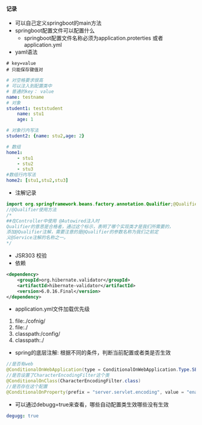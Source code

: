 #### 记录
+ 可以自己定义springboot的main方法
+ springboot配置文件可以配置什么
    + springboot配置文件名称必须为application.proterties 或者 application.yml
+ yaml语法
```properties
# key=value
# 只能保存键值对
```
```yaml
# 对空格要求很高
# 可以注入到配置类中
# 普通的key： value
name: testname
# 对象
student1: teststudent
    name: stu1
    age: 1

# 对象行内写法
student2: {name: stu2,age: 2}

# 数组
home1:
    - stu1
    - stu2
    - stu3
#数组行内写法
home2: [stu1,stu2,stu3]
```

+ 注解记录
```java
import org.springframework.beans.factory.annotation.Qualifier;@Qualifier
//@Qualifier使用方法
/*
##在Controller中使用 @Autowired注入时
Qualifier的意思是合格者，通过这个标示，表明了哪个实现类才是我们所需要的，
添加@Qualifier注解，需要注意的是@Qualifier的参数名称为我们之前定
义@Service注解的名称之一。
*/
```
+ JSR303 校验
+ 依赖
```xml
<dependency>
    <groupId>org.hibernate.validator</groupId>
    <artifactId>hibernate-validator</artifactId>
    <version>6.0.16.Final</version>
</dependency>
```
+ application.yml文件加载优先级
1. file:./cofnig/
2. file:./
3. classpath:/config/
4. classpath:./

+ spring的底层注解: 根据不同的条件，判断当前配置或者类是否生效
```java
//是否有web
@ConditionalOnWebApplication(type = ConditionalOnWebApplication.Type.SERVLET)
//是否设置了CharacterEncodingFilter这个类
@ConditionalOnClass(CharacterEncodingFilter.class)
//是否存在这个配置
@ConditionalOnProperty(prefix = "server.servlet.encoding", value = "enabled", matchIfMissing = true)
```
+ 可以通过debugg=true来查看，哪些自动配置类生效哪些没有生效
```yaml
degugg: true
```